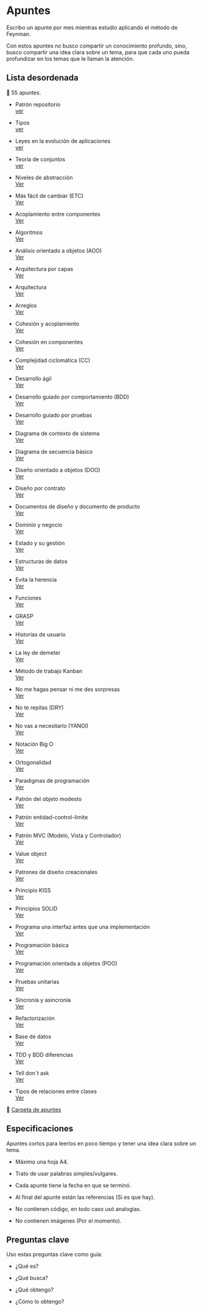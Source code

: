 # Apuntes

Escribo un apunte por mes mientras estudio aplicando el método de Feynman. 

Con estos apuntes no busco compartir un conocimiento profundo, sino, busco compartir una idea clara sobre un tema, para que cada uno pueda profundizar en los temas que le llaman la atención.

## Lista desordenada 

:memo: 55 apuntes.

* Patrón repositorio <br> [ver](apuntes/Patron_repositorio.md)

* Tipos <br> [ver](apuntes/Tipos.md)

* Leyes en la evolución de aplicaciones <br> [ver](apuntes/Leyes_en_la_evolucion_de_aplicaciones.md)

* Teoría de conjuntos <br> [ver](apuntes/Teoria%20de%20conjuntos.md)

* Niveles de abstracción <br> [Ver](apuntes/Niveles%20de%20abstraccion.md)

* Más fácil de cambiar (ETC) <br> [Ver](apuntes/Mas%20facil%20de%20cambiar%20(STR).md)

* Acoplamiento entre componentes <br> [Ver](apuntes/Acoplamiento%20entre%20componentes.md)

* Algoritmos <br> [Ver](apuntes/Algoritmos.md)

* Análisis orientado a objetos (AOO) <br> [Ver](apuntes/Analisis%20orientado%20a%20objetos%20(AOO).md)

* Arquitectura por capas <br> [Ver](apuntes/arquitectura%20por%20capas.md)

* Arquitectura <br> [Ver](apuntes/Arquitectura.md)

* Arreglos <br> [Ver](apuntes/Arreglos.md)

* Cohesión y acoplamiento <br> [Ver](apuntes/Cohesion%20y%20acoplamiento.md)

* Cohesión en componentes <br> [Ver](apuntes/Cohesion%20en%20componentes.md)

* Complejidad ciclomática (CC) <br> [Ver](apuntes/Complejidad%20ciclomatica%20(CC).md)

* Desarrollo ágil <br> [Ver](apuntes/Desarrollo%20agil.md)

* Desarrollo guiado por comportamiento (BDD) <br> [Ver](apuntes/Desarrollo%20guiado%20por%20comportamiento%20(BDD).md)

* Desarrollo guiado por pruebas <br> [Ver](apuntes/Desarrollo%20guiado%20por%20pruevas%20(TDD).md)

* Diagrama de contexto de sistema <br> [Ver](apuntes/Diagrama%20de%20contexto%20de%20sistema.md)

* Diagrama de secuencia básico <br> [Ver](apuntes/Diagrama%20de%20secuencia%20basico.md)

* Diseño orientado a objetos (DOO) <br> [Ver](apuntes/Disenno%20orientado%20a%20objetos%20(DOO).md)

* Diseño por contrato <br> [Ver](apuntes/Disenno%20por%20contrato.md)

* Documentos de diseño y documento de producto <br> [Ver](apuntes/Documentos%20de%20disenno%20y%20documento%20de%20producto.md)

* Dominio y negocio <br> [Ver](apuntes/Dominio%20y%20negocio.md)

* Estado y su gestión <br> [Ver](apuntes/Estado%20y%20su%20gestion.md)

* Estructuras de datos <br> [Ver](apuntes/Estructuras%20de%20datos.md)

* Evita la herencia <br> [Ver](apuntes/Evita%20la%20herencia.md)

* Funciones <br> [Ver](apuntes/Funciones.md)

* GRASP <br> [Ver](apuntes/GRASP.md)

* Historias de usuario <br> [Ver](apuntes/Historias%20de%20usuario.md)

* La ley de demeter <br> [Ver](apuntes/La%20ley%20de%20demeter.md)

* Método de trabajo Kanban <br> [Ver](apuntes/Metodo%20de%20trabajo%20Kanban.md)

* No me hagas pensar ni me des sorpresas <br> [Ver](apuntes/No%20me%20hagas%20pensar%20ni%20me%20des%20sorpresas.md)

* No te repitas (DRY) <br> [Ver](apuntes/No%20te%20repitas%20(DRY).md)

* No vas a necesitarlo (YANGI) <br> [Ver](apuntes/No%20vas%20a%20necesitarlo%20(YANGI).md)

* Notación Big O <br> [Ver](apuntes/Notacion%20Big%20O.md)

* Ortogonalidad <br> [Ver](apuntes/Ortogonalidad.md)

* Paradigmas de programación <br> [Ver](apuntes/Paradigmas%20de%20programacion.md)

* Patrón del objeto modesto <br> [Ver](apuntes/Patron%20del%20objeto%20modesto.md)

* Patrón entidad-control-limite <br> [Ver](apuntes/Patron%20entidad-control-limite.md)

* Patrón MVC (Modelo, Vista y Controlador) <br> [Ver](apuntes/Patron%20MVC%20(Modelo,%20vista%20y%20controlador).md)

* Value object <br> [Ver](apuntes/Value_object.md)

* Patrones de diseño creacionales <br> [Ver](apuntes/Patrones%20de%20diseño%20creacionales.md)

* Principio KISS <br> [Ver](apuntes/Principio%20KISS.md)

* Principios SOLID <br> [Ver](apuntes/Principios%20SOLID.md)

* Programa una interfaz antes que una implementación <br> [Ver](apuntes/Programa%20una%20interfaz%20antes%20que%20una%20implementacion.md)

* Programación básica <br> [Ver](apuntes/Programacion%20basica.md)

* Programación orientada a objetos (POO) <br> [Ver](apuntes/Programacion%20orientada%20a%20objetos%20(POO).md)

* Pruebas unitarias <br> [Ver](apuntes/Pruevas%20unitarias.md)

* Sincronía y asincronía <br> [Ver](apuntes/Sincronia%20y%20asincronia.md)

* Refactorización <br> [Ver](apuntes/Refactorizacion.md)

* Base de datos <br> [Ver](apuntes/Base%20de%20datos.md)

* TDD y BDD diferencias <br> [Ver](apuntes/TDD%20y%20BDD%20diferencias.md)

* Tell don´t ask <br> [Ver](apuntes/Tell%20dont%20ask.md)

* Tipos de relaciones entre clases <br> [Ver](apuntes/Tipos%20de%20relaciones%20entre%20clases.md)

:pushpin: [Carpeta de apuntes](https://github.com/CiroMirkin/Apuntes/tree/main/apuntes)

## Especificaciones  

Apuntes cortos para leerlos en poco tiempo y tener una idea clara sobre un tema.

* Máximo una hoja A4.

* Trato de usar palabras simples/vulgares.

* Cada apunte tiene la fecha en que se terminó.

* Al final del apunte están las referencias (Si es que hay).

* No contienen código, en todo caso usó analogías.

* No contienen imágenes (Por el momento).

## Preguntas clave

Uso estas preguntas clave como guía:

* ¿Qué es?

* ¿Qué busca?

* ¿Qué obtengo?

* ¿Cómo lo obtengo?